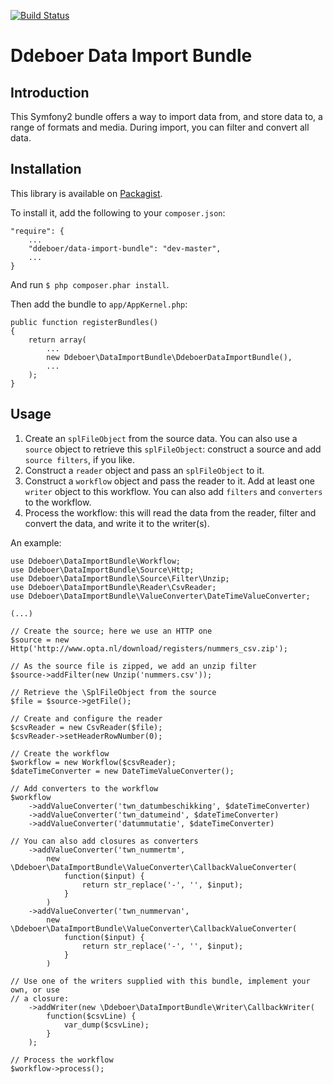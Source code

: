[![Build Status](https://secure.travis-ci.org/ddeboer/DdeboerDataImportBundle.png)](http://travis-ci.org/ddeboer/DdeboerDataImportBundle)

Ddeboer Data Import Bundle
==========================

Introduction
------------
This Symfony2 bundle offers a way to import data from, and store data to, a
range of formats and media. During import, you can filter and convert all data.

Installation
------------

This library is available on [Packagist](http://packagist.org/packages/ddeboer/data-import-bundle).

To install it, add the following to your `composer.json`:

```
"require": {
    ...
    "ddeboer/data-import-bundle": "dev-master",
    ...
}
```

And run `$ php composer.phar install`.

Then add the bundle to `app/AppKernel.php`:

```
public function registerBundles()
{
    return array(
        ...
        new Ddeboer\DataImportBundle\DdeboerDataImportBundle(),
        ...
    );
}
```

Usage
-----

1. Create an `splFileObject` from the source data. You can also use a `source`
   object to retrieve this `splFileObject`: construct a source and add `source
   filters`, if you like.
2. Construct a `reader` object and pass an `splFileObject` to it.
3. Construct a `workflow` object and pass the reader to it. Add at least one
   `writer` object to this workflow. You can also add `filters` and `converters`
   to the workflow.
4. Process the workflow: this will read the data from the reader, filter and
   convert the data, and write it to the writer(s).

An example:

```
use Ddeboer\DataImportBundle\Workflow;
use Ddeboer\DataImportBundle\Source\Http;
use Ddeboer\DataImportBundle\Source\Filter\Unzip;
use Ddeboer\DataImportBundle\Reader\CsvReader;
use Ddeboer\DataImportBundle\ValueConverter\DateTimeValueConverter;

(...)

// Create the source; here we use an HTTP one
$source = new Http('http://www.opta.nl/download/registers/nummers_csv.zip');

// As the source file is zipped, we add an unzip filter
$source->addFilter(new Unzip('nummers.csv'));

// Retrieve the \SplFileObject from the source
$file = $source->getFile();

// Create and configure the reader
$csvReader = new CsvReader($file);
$csvReader->setHeaderRowNumber(0);

// Create the workflow
$workflow = new Workflow($csvReader);
$dateTimeConverter = new DateTimeValueConverter();

// Add converters to the workflow
$workflow
    ->addValueConverter('twn_datumbeschikking', $dateTimeConverter)
    ->addValueConverter('twn_datumeind', $dateTimeConverter)
    ->addValueConverter('datummutatie', $dateTimeConverter)

// You can also add closures as converters
    ->addValueConverter('twn_nummertm',
        new \Ddeboer\DataImportBundle\ValueConverter\CallbackValueConverter(
            function($input) {
                return str_replace('-', '', $input);
            }
        )
    ->addValueConverter('twn_nummervan',
        new \Ddeboer\DataImportBundle\ValueConverter\CallbackValueConverter(
            function($input) {
                return str_replace('-', '', $input);
            }
        )

// Use one of the writers supplied with this bundle, implement your own, or use
// a closure:
    ->addWriter(new \Ddeboer\DataImportBundle\Writer\CallbackWriter(
        function($csvLine) {
            var_dump($csvLine);
        }
    );

// Process the workflow
$workflow->process();
```
